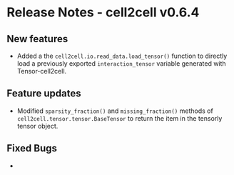 # Release Notes - cell2cell v0.6.4

## New features
- Added a the ```cell2cell.io.read_data.load_tensor()``` function to directly load a previously
 exported ```interaction_tensor``` variable generated with Tensor-cell2cell.

## Feature updates
- Modified ```sparsity_fraction()``` and ```missing_fraction()``` methods of ```cell2cell.tensor.tensor.BaseTensor``` to return
the item in the tensorly tensor object.
 
## Fixed Bugs
- 